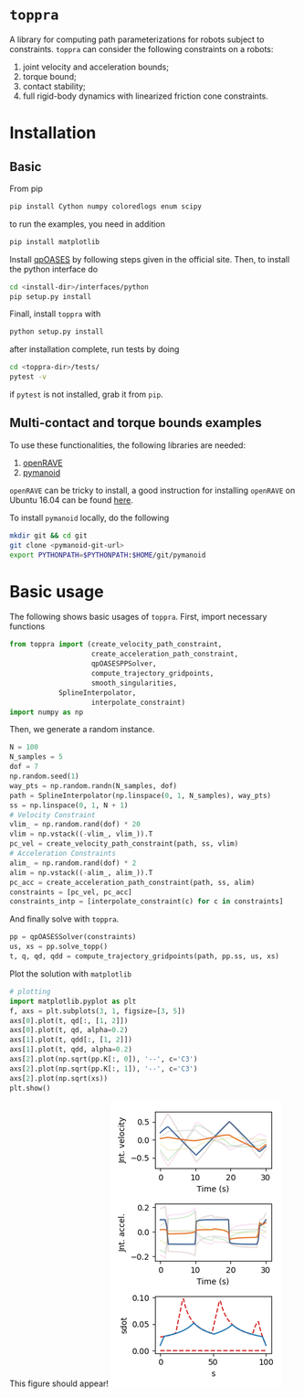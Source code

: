 # `toppra`

A library for computing path parameterizations for robots subject to
constraints. `toppra` can consider the following constraints on a
robots:

1. joint velocity and acceleration bounds;
2. torque bound;
3. contact stability;
4. full rigid-body dynamics with linearized friction cone constraints.


# Installation
## Basic

From pip

``` sh
pip install Cython numpy coloredlogs enum scipy
```

to run the examples, you need in addition

``` sh
pip install matplotlib
```


Install
[qpOASES](https://projects.coin-or.org/qpOASES/wiki/QpoasesInstallation) by
following steps given in the official site. Then, to install the
python interface do
``` sh
cd <install-dir>/interfaces/python
pip setup.py install
```


Finall, install `toppra` with
``` sh
python setup.py install
```
after installation complete, run tests by doing
``` sh
cd <toppra-dir>/tests/
pytest -v
```
if `pytest` is not installed, grab it from `pip`.



## Multi-contact and torque bounds examples
To use these functionalities, the following libraries are needed:

1. [openRAVE](https://github.com/rdiankov/openrave)
2. [pymanoid](https://github.com/stephane-caron/pymanoid)

`openRAVE` can be tricky to install, a good instruction for installing
`openRAVE` on Ubuntu 16.04 can be
found
[here](https://scaron.info/teaching/installing-openrave-on-ubuntu-16.04.html).

To install `pymanoid` locally, do the following
``` sh
mkdir git && cd git
git clone <pymanoid-git-url>
export PYTHONPATH=$PYTHONPATH:$HOME/git/pymanoid
```


# Basic usage

The following shows basic usages of `toppra`. First, import necessary
functions
```python
from toppra import (create_velocity_path_constraint,
                    create_acceleration_path_constraint,
                    qpOASESPPSolver,
                    compute_trajectory_gridpoints,
                    smooth_singularities,
		    SplineInterpolator,
                    interpolate_constraint)
import numpy as np
```
Then, we generate a random instance.
```python
N = 100
N_samples = 5
dof = 7
np.random.seed(1)
way_pts = np.random.randn(N_samples, dof)
path = SplineInterpolator(np.linspace(0, 1, N_samples), way_pts)
ss = np.linspace(0, 1, N + 1)
# Velocity Constraint
vlim_ = np.random.rand(dof) * 20
vlim = np.vstack((-vlim_, vlim_)).T
pc_vel = create_velocity_path_constraint(path, ss, vlim)
# Acceleration Constraints
alim_ = np.random.rand(dof) * 2
alim = np.vstack((-alim_, alim_)).T
pc_acc = create_acceleration_path_constraint(path, ss, alim)
constraints = [pc_vel, pc_acc]
constraints_intp = [interpolate_constraint(c) for c in constraints]
```
And finally solve with `toppra`.
```python
pp = qpOASESSolver(constraints)
us, xs = pp.solve_topp()
t, q, qd, qdd = compute_trajectory_gridpoints(path, pp.ss, us, xs)
```
Plot the solution with `matplotlib`
``` python
# plotting
import matplotlib.pyplot as plt
f, axs = plt.subplots(3, 1, figsize=[3, 5])
axs[0].plot(t, qd[:, [1, 2]])
axs[0].plot(t, qd, alpha=0.2)
axs[1].plot(t, qdd[:, [1, 2]])
axs[1].plot(t, qdd, alpha=0.2)
axs[2].plot(np.sqrt(pp.K[:, 0]), '--', c='C3')
axs[2].plot(np.sqrt(pp.K[:, 1]), '--', c='C3')
axs[2].plot(np.sqrt(xs))
plt.show()
```
This figure should appear!
![basic usage figure](medias/basic_usage.png)



